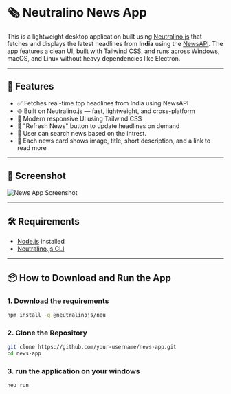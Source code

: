 
# 🗞️ Neutralino News App

This is a lightweight desktop application built using [Neutralino.js](https://neutralino.js.org/) that fetches and displays the latest headlines from **India** using the [NewsAPI](https://newsapi.org/). The app features a clean UI, built with Tailwind CSS, and runs across Windows, macOS, and Linux without heavy dependencies like Electron.

---

## 🚀 Features

- ✅ Fetches real-time top headlines from India using NewsAPI
- 🌐 Built on Neutralino.js — fast, lightweight, and cross-platform
- 🎨 Modern responsive UI using Tailwind CSS
- 🔄 "Refresh News" button to update headlines on demand
- 🔎 User can search news based on the intrest.
- 📰 Each news card shows image, title, short description, and a link to read more
  

---

## 📸 Screenshot

![News App Screenshot](./screenshot.png)

---

## 🛠️ Requirements

- [Node.js](https://nodejs.org/) installed
- [Neutralino.js CLI](https://neutralino.js.org/docs/#cli-installation)

---

## 📦 How to Download and Run the App
### 1. Download the requirements 
```bash
npm install -g @neutralinojs/neu
```
### 2. Clone the Repository

```bash
git clone https://github.com/your-username/news-app.git
cd news-app

```
### 3. run the application on your windows 

```bash
neu run

```
